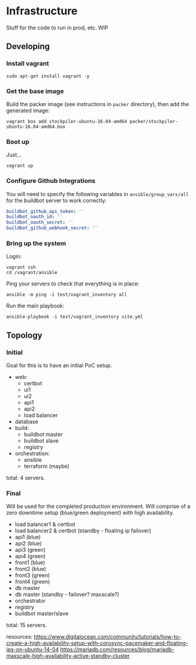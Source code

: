 # Infrastructure
Stuff for the code to run in prod, etc. WIP

## Developing

### Install vagrant
```
sudo apt-get install vagrant -y
```

### Get the base image
Build the packer image (see instructions in `packer` directory), then add the
generated image:
```
vagrant box add stockpiler-ubuntu-16.04-amd64 packer/stockpiler-ubuntu-16.04-amd64.box
```

### Boot up
Just...
```
vagrant up
```

### Configure Github Integrations
You will need to specify the following variables in `ansible/group_vars/all`
for the buildbot server to work correctly:
```yaml
buildbot_github_api_token: ''
buildbot_oauth_id: ''
buildbot_oauth_secret: ''
buildbot_github_webhook_secret: ''
```

### Bring up the system
Login:
```
vagrant ssh
cd /vagrant/ansible
```

Ping your servers to check that everything is in place:
```
ansible -m ping -i test/vagrant_inventory all
```

Run the main playbook:
```
ansible-playbook -i test/vagrant_inventory site.yml
```

## Topology

### Initial
Goal for this is to have an initial PoC setup.

- web:
	- certbot
	- ui1
	- ui2
	- api1
	- api2
	- load balancer
- database
- build:
	- buildbot master
	- buildbot slave
	- registry
- orchestration:
	- ansible
	- terraform (maybe)

total: 4 servers.

### Final
Will be used for the completed production environment. Will comprise of a zero
downtime setup (blue/green deployment) with high availability.

- load balancer1 & certbot
- load balancer2 & certbot (standby - floating ip failover)
- api1 (blue)
- api2 (blue)
- api3 (green)
- api4 (green)
- front1 (blue)
- front2 (blue)
- front3 (green)
- front4 (green)
- db master
- db master (standby - failover? maxscale?)
- orchestrator
- registry
- buildbot master/slave
 
total: 15 servers.

resources:
https://www.digitalocean.com/community/tutorials/how-to-create-a-high-availability-setup-with-corosync-pacemaker-and-floating-ips-on-ubuntu-14-04
https://mariadb.com/resources/blog/mariadb-maxscale-high-availability-active-standby-cluster
